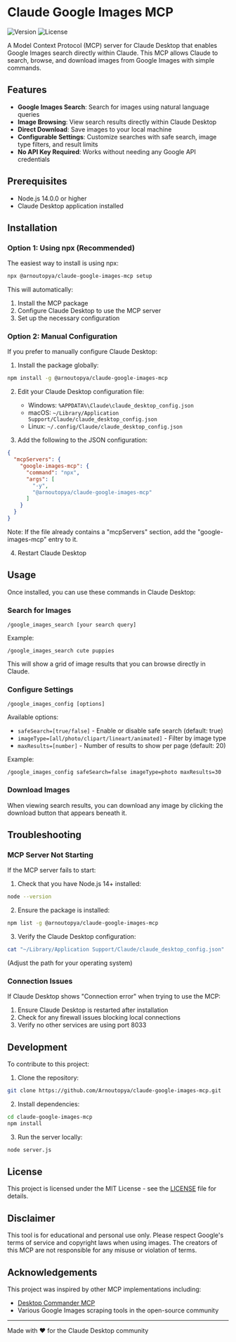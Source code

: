 # Claude Google Images MCP

![Version](https://img.shields.io/badge/version-1.0.0-blue)
![License](https://img.shields.io/badge/license-MIT-green)

A Model Context Protocol (MCP) server for Claude Desktop that enables Google Images search directly within Claude. This MCP allows Claude to search, browse, and download images from Google Images with simple commands.

## Features

- **Google Images Search**: Search for images using natural language queries
- **Image Browsing**: View search results directly within Claude Desktop
- **Direct Download**: Save images to your local machine
- **Configurable Settings**: Customize searches with safe search, image type filters, and result limits
- **No API Key Required**: Works without needing any Google API credentials

## Prerequisites

- Node.js 14.0.0 or higher
- Claude Desktop application installed

## Installation

### Option 1: Using npx (Recommended)

The easiest way to install is using npx:

```bash
npx @arnoutopya/claude-google-images-mcp setup
```

This will automatically:
1. Install the MCP package
2. Configure Claude Desktop to use the MCP server
3. Set up the necessary configuration

### Option 2: Manual Configuration

If you prefer to manually configure Claude Desktop:

1. Install the package globally:
```bash
npm install -g @arnoutopya/claude-google-images-mcp
```

2. Edit your Claude Desktop configuration file:
   - Windows: `%APPDATA%\Claude\claude_desktop_config.json`
   - macOS: `~/Library/Application Support/Claude/claude_desktop_config.json`
   - Linux: `~/.config/Claude/claude_desktop_config.json`

3. Add the following to the JSON configuration:
```json
{
  "mcpServers": {
    "google-images-mcp": {
      "command": "npx",
      "args": [
        "-y",
        "@arnoutopya/claude-google-images-mcp"
      ]
    }
  }
}
```
Note: If the file already contains a "mcpServers" section, add the "google-images-mcp" entry to it.

4. Restart Claude Desktop

## Usage

Once installed, you can use these commands in Claude Desktop:

### Search for Images

```
/google_images_search [your search query]
```

Example:
```
/google_images_search cute puppies
```

This will show a grid of image results that you can browse directly in Claude.

### Configure Settings

```
/google_images_config [options]
```

Available options:
- `safeSearch=[true/false]` - Enable or disable safe search (default: true)
- `imageType=[all/photo/clipart/lineart/animated]` - Filter by image type
- `maxResults=[number]` - Number of results to show per page (default: 20)

Example:
```
/google_images_config safeSearch=false imageType=photo maxResults=30
```

### Download Images

When viewing search results, you can download any image by clicking the download button that appears beneath it.

## Troubleshooting

### MCP Server Not Starting

If the MCP server fails to start:

1. Check that you have Node.js 14+ installed:
```bash
node --version
```

2. Ensure the package is installed:
```bash
npm list -g @arnoutopya/claude-google-images-mcp
```

3. Verify the Claude Desktop configuration:
```bash
cat "~/Library/Application Support/Claude/claude_desktop_config.json"
```
(Adjust the path for your operating system)

### Connection Issues

If Claude Desktop shows "Connection error" when trying to use the MCP:

1. Ensure Claude Desktop is restarted after installation
2. Check for any firewall issues blocking local connections
3. Verify no other services are using port 8033

## Development

To contribute to this project:

1. Clone the repository:
```bash
git clone https://github.com/Arnoutopya/claude-google-images-mcp.git
```

2. Install dependencies:
```bash
cd claude-google-images-mcp
npm install
```

3. Run the server locally:
```bash
node server.js
```

## License

This project is licensed under the MIT License - see the [LICENSE](LICENSE) file for details.

## Disclaimer

This tool is for educational and personal use only. Please respect Google's terms of service and copyright laws when using images. The creators of this MCP are not responsible for any misuse or violation of terms.

## Acknowledgements

This project was inspired by other MCP implementations including:
- [Desktop Commander MCP](https://github.com/wonderwhy-er/DesktopCommanderMCP)
- Various Google Images scraping tools in the open-source community

---

Made with ❤️ for the Claude Desktop community
